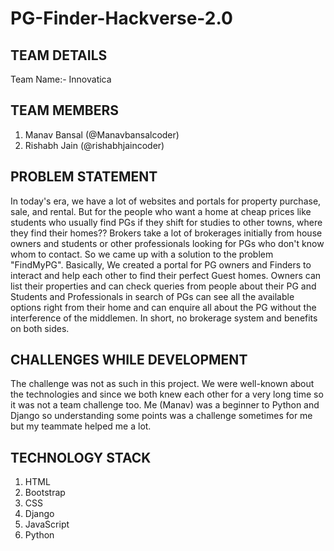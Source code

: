 # PG-Finder-Hackverse-2.0
## TEAM DETAILS

Team Name:- Innovatica 

## TEAM MEMBERS

1. Manav Bansal (@Manavbansalcoder)
2. Rishabh Jain (@rishabhjaincoder)

## PROBLEM STATEMENT

In today's era, we have a lot of websites and portals for property purchase, sale, and rental. But for the people who want a home at cheap prices like students who usually find PGs if they shift for studies to other towns, where they find their homes?? Brokers take a lot of brokerages initially from house owners and students or other professionals looking for PGs who don't know whom to contact. So we came up with a solution to the problem "FindMyPG". Basically, We created a portal for PG owners and Finders to interact and help each other to find their perfect Guest homes. Owners can list their properties and can check queries from people about their PG and Students and Professionals in search of PGs can see all the available options right from their home and can enquire all about the PG without the interference of the middlemen. In short, no brokerage system and benefits on both sides.

## CHALLENGES WHILE DEVELOPMENT

The challenge was not as such in this project. We were well-known about the technologies and since we both knew each other for a very long time so it was not a team challenge too. Me (Manav) was a beginner to Python and Django so understanding some points was a challenge sometimes for me but my teammate helped me a lot.

## TECHNOLOGY STACK

1. HTML
2. Bootstrap
3. CSS
4. Django
5. JavaScript
6. Python
